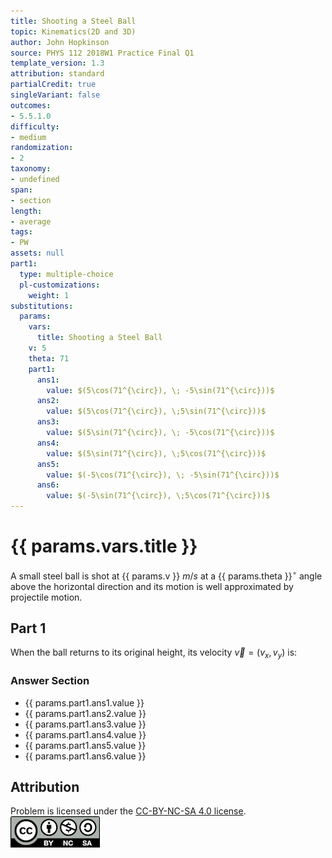 ```yaml
---
title: Shooting a Steel Ball
topic: Kinematics(2D and 3D)
author: John Hopkinson
source: PHYS 112 2018W1 Practice Final Q1
template_version: 1.3
attribution: standard
partialCredit: true
singleVariant: false
outcomes:
- 5.5.1.0
difficulty:
- medium
randomization:
- 2
taxonomy:
- undefined
span:
- section
length:
- average
tags:
- PW
assets: null
part1:
  type: multiple-choice
  pl-customizations:
    weight: 1
substitutions:
  params:
    vars:
      title: Shooting a Steel Ball
    v: 5
    theta: 71
    part1:
      ans1:
        value: $(5\cos(71^{\circ}), \; -5\sin(71^{\circ}))$
      ans2:
        value: $(5\cos(71^{\circ}), \;5\sin(71^{\circ}))$
      ans3:
        value: $(5\sin(71^{\circ}), \; -5\cos(71^{\circ}))$
      ans4:
        value: $(5\sin(71^{\circ}), \;5\cos(71^{\circ}))$
      ans5:
        value: $(-5\cos(71^{\circ}), \; -5\sin(71^{\circ}))$
      ans6:
        value: $(-5\sin(71^{\circ}), \;5\cos(71^{\circ}))$
---
```

# {{ params.vars.title }}
A small steel ball is shot at {{ params.v }} $m/s$ at a {{ params.theta }}$^{\circ}$ angle above the horizontal direction and its motion is well approximated by projectile motion.

## Part 1

When the ball returns to its original height, its velocity $\overrightarrow{v} = (v_x, v_y)$ is:

### Answer Section

- {{ params.part1.ans1.value }}
- {{ params.part1.ans2.value }}
- {{ params.part1.ans3.value }}
- {{ params.part1.ans4.value }}
- {{ params.part1.ans5.value }}
- {{ params.part1.ans6.value }}

## Attribution

Problem is licensed under the [CC-BY-NC-SA 4.0 license](https://creativecommons.org/licenses/by-nc-sa/4.0/).<br> ![The Creative Commons 4.0 license requiring attribution-BY, non-commercial-NC, and share-alike-SA license.](https://raw.githubusercontent.com/firasm/bits/master/by-nc-sa.png)